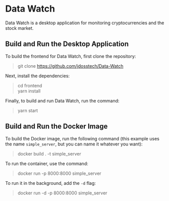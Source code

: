# Data Watch

Data Watch is a desktop application for monitoring cryptocurrencies and the stock market.

## Build and Run the Desktop Application

To build the frontend for Data Watch, first clone the repository:

> git clone https://github.com/jdosstech/Data-Watch

Next, install the dependencies:

> cd frontend  
> yarn install

Finally, to build and run Data Watch, run the command:

> yarn start

## Build and Run the Docker Image

To build the Docker image, run the following command (this example uses the name `simple_server`, but you can name it whatever you want):

> docker build . -t simple_server

To run the container, use the command:

> docker run -p 8000:8000 simple_server

To run it in the background, add the `-d` flag:

> docker run -d -p 8000:8000 simple_server
